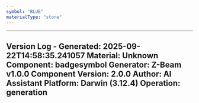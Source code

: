 ```yaml
---
symbol: "BLUE"
materialType: "stone"
---
```


---
Version Log - Generated: 2025-09-22T14:58:35.241057
Material: Unknown
Component: badgesymbol
Generator: Z-Beam v1.0.0
Component Version: 2.0.0
Author: AI Assistant
Platform: Darwin (3.12.4)
Operation: generation
---